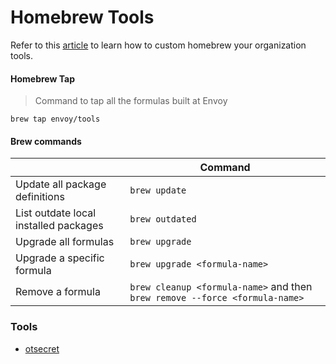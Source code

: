 # Homebrew Tools

Refer to this [article](https://docs.brew.sh/Formula-Cookbook) to learn how to custom homebrew your organization tools.

#### Homebrew Tap

> Command to tap all the formulas built at Envoy

```
brew tap envoy/tools
```

#### Brew commands

| | Command |
| --- | --- |
| Update all package definitions | `brew update` |
| List outdate local installed packages | `brew outdated` |
| Upgrade all formulas | `brew upgrade` |
| Upgrade a specific formula | `brew upgrade <formula-name>` |
| Remove a formula | `brew cleanup <formula-name>` and then `brew remove --force <formula-name>` |

### Tools

* [otsecret](otsecret.md)
